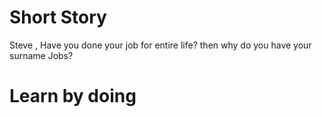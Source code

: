 # Short Story
Steve , Have you done your job for entire life?
then why do you have your surname Jobs? 

# Learn by doing